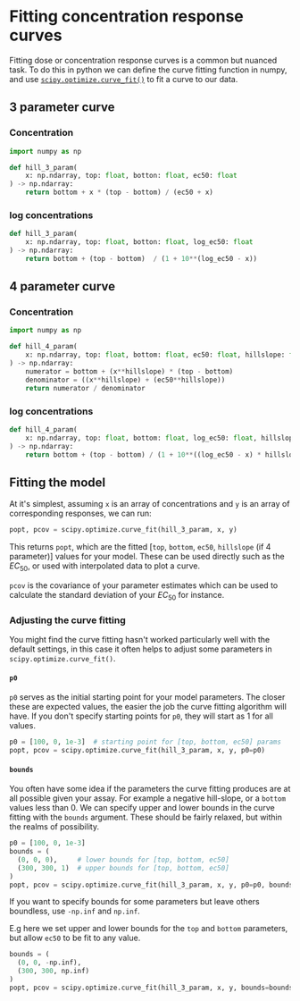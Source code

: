 # Fitting concentration response curves

Fitting dose or concentration response curves is a common but nuanced task. To do this in python
we can define the curve fitting function in numpy, and use [`scipy.optimize.curve_fit()`](https://docs.scipy.org/doc/scipy/reference/generated/scipy.optimize.curve_fit.html) to fit a curve to our data.


## 3 parameter curve

### Concentration

```python
import numpy as np

def hill_3_param(
    x: np.ndarray, top: float, botton: float, ec50: float
) -> np.ndarray:
    return bottom + x * (top - bottom) / (ec50 + x)
```

### log concentrations

```python
def hill_3_param(
    x: np.ndarray, top: float, botton: float, log_ec50: float
) -> np.ndarray:
    return bottom + (top - bottom)  / (1 + 10**(log_ec50 - x))
```


## 4 parameter curve

### Concentration

```python
import numpy as np

def hill_4_param(
    x: np.ndarray, top: float, bottom: float, ec50: float, hillslope: float
) -> np.ndarray:
    numerator = bottom + (x**hillslope) * (top - bottom)
    denominator = ((x**hillslope) + (ec50**hillslope))
    return numerator / denominator
```

### log concentrations

```python
def hill_4_param(
    x: np.ndarray, top: float, bottom: float, log_ec50: float, hillslope: float
) -> np.ndarray:
    return bottom + (top - bottom) / (1 + 10**((log_ec50 - x) * hillslope))
```


## Fitting the model

At it's simplest, assuming `x` is an array of concentrations and `y` is an array of
corresponding responses, we can run:
```python
popt, pcov = scipy.optimize.curve_fit(hill_3_param, x, y)
```

This returns `popt`, which are the fitted [`top`, `bottom`, `ec50`, `hillslope` (if 4 parameter)]
values for your model. These can be used directly such as the $EC_{50}$, or used
with interpolated data to plot a curve.

`pcov` is the covariance of your parameter estimates which can be used to calculate
the standard deviation of your $EC_{50}$ for instance.


### Adjusting the curve fitting

You might find the curve fitting hasn't worked particularly well with the default
settings, in this case it often helps to adjust some parameters in `scipy.optimize.curve_fit()`.

#### `p0`

`p0` serves as the initial starting point for your model parameters. The closer
these are expected values, the easier the job the curve fitting algorithm will have.
If you don't specify starting points for `p0`, they will start as 1 for all values.


```python
p0 = [100, 0, 1e-3]  # starting point for [top, bottom, ec50] params
popt, pcov = scipy.optimize.curve_fit(hill_3_param, x, y, p0=p0)
```

#### `bounds`

You often have some idea if the parameters the curve fitting produces are
at all possible given your assay. For example a negative hill-slope, or a `bottom`
values less than 0. We can specify upper and lower bounds in the curve fitting
with the `bounds` argument. These should be fairly relaxed, but within
the realms of possibility.

```python
p0 = [100, 0, 1e-3]
bounds = (
  (0, 0, 0),     # lower bounds for [top, bottom, ec50]
  (300, 300, 1)  # upper bounds for [top, bottom, ec50]
)
popt, pcov = scipy.optimize.curve_fit(hill_3_param, x, y, p0=p0, bounds=bounds)
```

If you want to specify bounds for some parameters but leave others boundless,
use `-np.inf` and `np.inf`.


E.g here we set upper and lower bounds for the `top` and `bottom` parameters,
but allow `ec50` to be fit to any value.
```python
bounds = (
  (0, 0, -np.inf),     
  (300, 300, np.inf) 
)
popt, pcov = scipy.optimize.curve_fit(hill_3_param, x, y, bounds=bounds)
```
